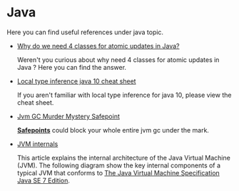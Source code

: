 # Java

Here you can find useful references under java topic.

- [Why do we need 4 classes for atomic updates in Java?](http://vmlens.com/articles/cp/4_atomic_updates/) 

  Weren't you curious about why need 4 classes for atomic updates in Java ? Here you can find the answer.

- [Local type inference java 10 cheat sheet](https://snyk.io/blog/local-type-inference-java-cheat-sheet/)

  If you aren't familiar with local type inference for java 10, please view the cheat sheet.

- [Jvm GC Murder Mystery Safepoint](https://medium.com/ai-build-techblog/jvm-garbage-collector-murder-mystery-1b6a4aec5117)

  [**Safepoints**](http://blog.ragozin.info/2012/10/safepoints-in-hotspot-jvm.html) could block your whole entire jvm gc under the mark.

- [JVM internals](http://blog.jamesdbloom.com/JVMInternals.html)

  This article explains the internal architecture of the Java Virtual Machine (JVM). The following diagram show the key internal components of a typical JVM that conforms to [The Java Virtual Machine Specification Java SE 7 Edition](http://www.amazon.co.uk/Virtual-Machine-Specification-Edition-Series/dp/0133260445).



